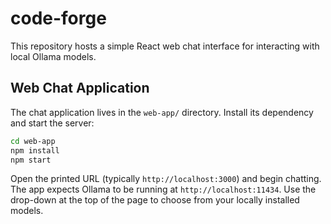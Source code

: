 # code-forge

This repository hosts a simple React web chat interface for interacting with local Ollama models.

## Web Chat Application

The chat application lives in the `web-app/` directory. Install its dependency and start the server:

```bash
cd web-app
npm install
npm start
```

Open the printed URL (typically `http://localhost:3000`) and begin chatting. The app expects Ollama to be running at `http://localhost:11434`. Use the drop-down at the top of the page to choose from your locally installed models.
